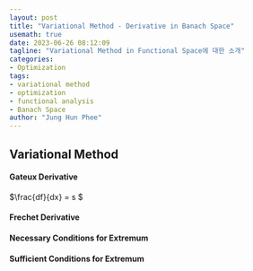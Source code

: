 ```yaml
---
layout: post
title: "Variational Method - Derivative in Banach Space"
usemath: true
date: 2023-06-26 08:12:09
tagline: "Variational Method in Functional Space에 대한 소개"
categories:
- Optimization
tags:
- variational method
- optimization
- functional analysis
- Banach Space
author: "Jung Hun Phee"
---
```


## Variational Method

#### Gateux Derivative
$\frac{df}{dx} = s $

#### Frechet Derivative

#### Necessary Conditions for Extremum

#### Sufficient Conditions for Extremum

